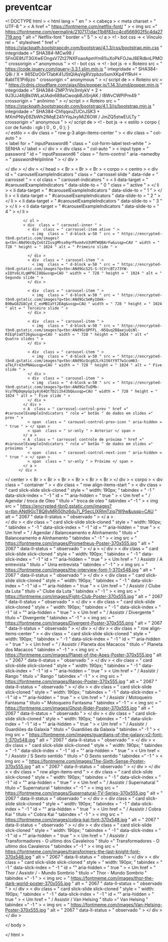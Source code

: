 # preventcar
<! DOCTYPE html >
< html  lang = " en " >
< cabeça >
    < meta  charset = " UTF-8 " >
    < A  href =" https://fontmeme.com/netflix-font/ " > < img  src =" https://fontmeme.com/permalink/210717/dac11b8f83cc4cd566902f5c4da27719.png " alt =" Netflix-font " border =" 5 " > </ a >
    <! - bot css ->
    < Vínculo  rel = " stylesheet " href =" https://stackpath.bootstrapcdn.com/bootstrap/4.1.3/css/bootstrap.min.css " integridade =" SHA384-MCw98 / SFnGE8fJT3GXwEOngsV7Zt27NXFoaoApmYm81iuXoPkFOJwJ8ERdknLPMO " crossorigin =" anonymous " >
    <! - bot css ->
    <! - bot js ->
    < Roteiro  src = " https://code.jquery.com/jquery-3.3.1.slim.min.js " integridade =" SHA384-Q8i / X + 965DzO0rT7abK41JStQIAqVgRVzpbzo5smXKp4YfRvH + 8abtTE1Pi6jizo " crossorigin =" anonymous " > </ script de >
< Roteiro  src = " https://cdnjs.cloudflare.com/ajax/libs/popper.js/1.14.3/umd/popper.min.js " integridade =" SHA384-ZMP7rVo3mIykV + 2 + 9J3UJ46jBk0WLaUAdn689aCwoqbBJiSnjAK / l8WvCWPIPm49 " crossorigin = " anônimo " > </ script >
< Roteiro  src = " https://stackpath.bootstrapcdn.com/bootstrap/4.1.3/js/bootstrap.min.js " integridade =" SHA384-ChfqqxuZUCnJSK3 + MXmPNIyE6ZbWh2IMqE241rYiqJxyMiZ6OW / JmZQ5stwEULTy " crossorigin =" anonymous " > </ script de >
    <! - bot js ->
< estilo >
     corpo {
        cor de fundo :  rgb ( 0 ,  0 ,  0 );
      }  
</ estilo >
< div  class = " row g-3 align-items-center " >
  < div  class = " col-auto " >    
    < label  for = " inputPassword6 " class = " col-form-label text-white " > SENHA </ label >
  </ div >
  < div  class = " col-auto " >
    < input  type = " password " id = " inputPassword6 " class = " form-control " aria -namedby = " passwordHelpInline " >
  </ div >
  
  </ div >
</ div >
</ head >
< Br >
< Br >
< Br >
< corpo >
    < centro >
          < div  id = " carouselExampleIndicators " class = " carrossel slide " data-ride = " carrossel " >
            < ol  class = " carousel-indicators " >
              < li  data-target = " #carouselExampleIndicators " data-slide-to = " 0 " class = " active " > </ li >
              < li  data-target = " #carouselExampleIndicators " data-slide-to = " 1 " > </ li >
              < li  data-target = " #carouselExampleIndicators " data-slide-to = " 2 " > </ li >
              < li  data-target = " #carouselExampleIndicators " data-slide-to = " 3 " > </ li >
              < li  data-target = " #carouselExampleIndicators " data-slide-to = " 4 " > </ li >
              
            </ ol >
            < div  class = " carousel-inner " >
              < div  class = " carrossel-item ativo " >
                < img  class = " d-block w-50 " src = " https://encrypted-tbn0.gstatic.com/images?q=tbn:ANd9GcQyZxGtZIusgMhsa9qrPbum4vU3UMTWQBArFw&usqp=CAU " width = " 728 " height = " 1024 " alt = " Primeiro slide " >
                
              </ div >
              < div  class = " carousel-item " >
                < img  class = " d-block w-50 " src = " https://encrypted-tbn0.gstatic.com/images?q=tbn:ANd9GcS2S-S-tCVrcBTz73YW-xIQYs6LVLqWP6CI8Q&usqp=CAU " width = " 728 " height = " 1024 " alt = " Segundo slide " >               
              </ div >

              < div  class = " carousel-item " >
                < img  class = " d-block w-50 " src = " https://encrypted-tbn0.gstatic.com/images?q=tbn:ANd9GcSmRy1Omk-B9BwG8ZG8Cyd_C_eoMBIaYt2EAg&usqp=CAU " width = " 728 " height = " 1024 " alt = " Terceiro slide " >               
              </ div >

              < div  class = " carousel-item " >
                < img  class = " d-block w-50 " src = " https://encrypted-tbn0.gstatic.com/images?q=tbn:ANd9GcQPFFL_-N5Quq2BQaejuQiNl-RIEqFzaOT26g&usqp=CAU " width = " 728 " height = " 1024 " alt =" Quatro slides " >               
              </ div >

              < div  class = " carousel-item " >
                < img  class = " d-block w-50 " src = " https://encrypted-tbn0.gstatic.com/images?q=tbn:ANd9GcQcg0JLrk1S6tY9T7w1coH63-aTkLFr43nPNA&usqp=CAU " width = " 728 " height = " 1024 " alt = " Five slide " >               
              </ div > 
              < div  class = " carousel-item " >
                < img  class = " d-block w-50 " src = " https://encrypted-tbn0.gstatic.com/images?q=tbn:ANd9GcTuEMb-VcyTMpDqmyGp1y4j64QtTD2i1h43bQ&usqp=CAU " width = " 728 " height = " 1024 " alt = " Five slide " >               
              </ div >
            </ div >
            < A  class = " carrossel-control-prev " href =" #carouselExampleIndicators " role =" botão " de dados em slides =" prev " >
              < span  class = " carousel-control-prev-icon " aria-hidden = " true " > </ span >
              < span  class = " sr-only " > Anterior </ span >
            </ a >
            < A  class = " carrossel controle de próxima " href =" #carouselExampleIndicators " role =" botão " de dados em slides =" próximos " >
              < span  class = " carousel-control-next-icon " aria-hidden = " true " > </ span >
              < span  class = " sr-only " > Próximo </ span >
            </ a >
          </ div >
          
</ center >
< Br >
< Br >
< Br >
< Br >
< Br >
< Br >
</ div >
< corpo >
  < div  class = " container " >
    < div  class = " row align-items-start " >
       < div  class = " card slick-slide slick-cloned " style = " width: 190px; " tabindex = " -1 " data-slick-index = " -1 " id = "" aria-hidden = " true " >
        < Um  href = " / Agendar / troca de Oleo " título =" troca de oleo " tabindex =" -1 " >
          < img  src = " https://encrypted-tbn0.gstatic.com/images?q=tbn:ANd9GcTBQ6yMRj50hz6du7i_P5ecLIXRImTziq7W9w&usqp=CAU " alt = " 2067 " data-ll-status = " observado " >
         </ a >        
      </ div >
      < div  class = " card slick-slide slick-cloned " style = " width: 190px; " tabindex = " -1 " data-slick-index = " -1 " id = "" aria-hidden = " true " >
        < Um  href = " / Agendar / Balanceamento e Alinhamento " título =" Balanceamento e Alinhamento " tabindex =" -1 " >
          < img  src = " https://fontmeme.com/images/Prometheus-Poster-370x555.jpg " alt = " 2067 " data-ll-status = " observado " >
        </ a >
      </ div >
      < div  class = " card slick-slide slick-cloned " style = " width: 190px; " tabindex = " -1 " data-slick-index = " -1 " id = "" aria-hidden = " true " >
        < Um  href = " / Assistir / A entrevista " título =" Uma entrevista " tabindex =" -1 " >
          < img  src = " https://fontmeme.com/images/the-interview-font-1-370x548.jpg " alt = " 2067 " data-ll-status = " observado " >
      </ div >
      < div  class = " card slick-slide slick-cloned " style = " width: 190px; " tabindex = " -1 " data-slick-index = " -1 " id = "" aria-hidden = " true " >
        < Um  href = " / Assistir / Clube da Luta " título =" Clube da Luta " tabindex =" -1 " >
          < img  src = " https://fontmeme.com/images/Fight-Club-Poster-370x555.jpg " alt = " 2067 " data-ll-status = " observado " >
      </ div >
      < div  class = " card slick-slide slick-cloned " style = " width: 190px; " tabindex = " -1 " data-slick-index = " -1 " id = "" aria-hidden = " true " >
        < Um  href = " / Assistir / Divergente " título =" Divergente " tabindex =" -1 " >
          < img  src = " https://fontmeme.com/images/Divergent-Poster-370x555.png " alt = " 2067 " data-ll-status = " observado " >
      </ div >
    </ div >
    < div  class = " row align-items-center " >
      < div  class = " card slick-slide slick-cloned " style = " width: 190px; " tabindex = " -1 " data-slick-index = " -1 " id = "" aria-hidden = " true " >
        < Um  href = " / Assistir / Planeta dos Macacos " título =" Planeta dos Macacos " tabindex =" -1 " >
          < img  src = " https://fontmeme.com/images/Planet-of-the-Apes-Poster-370x555.jpg " alt = " 2067 " data-ll-status = " observado " >
      </ div >
      < div  class = " card slick-slide slick-cloned " style = " width: 190px; " tabindex = " -1 " data-slick-index = " -1 " id = "" aria-hidden = " true " >
        < Um  href = " / Assistir / Rango " título =" Rango " tabindex =" -1 " >
          < img  src = " https://fontmeme.com/images/Rango-Poster-370x555.jpg " alt = " 2067 " data-ll-status = " observado " >
      </ div >
      < div  class = " card slick-slide slick-cloned " style = " width: 190px; " tabindex = " -1 " data-slick-index = " -1 " id = "" aria-hidden = " true " >
        < Um  href = " / Assistir / Motoqueiro Fantasma " título =" Motoqueiro Fantasma " tabindex =" -1 " >
          < img  src = " https://fontmeme.com/images/Ghost-Rider-Poster-370x555.jpg " alt = " 2067 " data-ll-status = " observado " >
      </ div >
      < div  class = " card slick-slide slick-cloned " style = " width: 190px; " tabindex = " -1 " data-slick-index = " -1 " id = "" aria-hidden = " true " >
        < Um  href = " / Assistir / Guardiões da Galaxia " título =" Guardiões da Galaxia " tabindex =" -1 " >
          < img  src = " https://fontmeme.com/images/guardians-of-the-galaxy-v2-font-1-370x548.jpg " alt = " 2067 " data-ll-status = " observado " >
      </ div >
      < div  class = " card slick-slide slick-cloned " style = " width: 190px; " tabindex = " -1 " data-slick-index = " -1 " id = "" aria-hidden = " true " >
        < Um  href = " / Assistir / S Sexto sentido " título =" O Sexto sentido " tabindex =" -1 " >
          < img  src = " https://fontmeme.com/images/The-Sixth-Sense-Poster-370x555.jpg " alt = " 2067 " data-ll-status = " observado " >
      </ div >
    </ div >
    < div  class = " row align-items-end " >
      < div  class = " card slick-slide slick-cloned " style = " width: 190px; " tabindex = " -1 " data-slick-index = " -1 " id = "" aria-hidden = " true " >
        < Um  href = " / Assistir / Supernatural " título =" Supernatural " tabindex =" -1 " >
          < img  src = " https://fontmeme.com/images/Supernatural-TV-Series-370x555.jpg " alt = " 2067 " data-ll-status = " observado " >
      </ div >
      < div  class = " card slick-slide slick-cloned " style = " width: 190px; " tabindex = " -1 " data-slick-index = " -1 " id = "" aria-hidden = " true " >
        < Um  href = " / Assistir / Cobra Kai " título =" Cobra Kai " tabindex =" -1 " >
          < img  src = " https://fontmeme.com/images/cobra-kai-font-370x548.jpg " alt = " 2067 " data-ll-status = " observado " >
      </ div >
      < div  class = " card slick-slide slick-cloned " style = " width: 190px; " tabindex = " -1 " data-slick-index = " -1 " id = "" aria-hidden = " true " >
        < Um  href = " / Assistir / Transformadores - O ultimo dos Cavaleiros " título =" Transformadores - O ultimo dos Cavaleiros " tabindex =" -1 " >
          < img  src = " https://fontmeme.com/images/transformers-the-last-knight-font-370x548.jpg " alt = " 2067 " data-ll-status = " observado " >
      </ div >
      < div  class = " card slick-slide slick-cloned " style = " width: 190px; " tabindex = " -1 " data-slick-index = " -1 " id = "" aria-hidden = " true " >
        < Um  href = " Thor / Assistir / - Mundo Sombrio " título =" Thor - Mundo Sombrio " tabindex =" -1 " >
          < img  src = " https://fontmeme.com/images/thor-the-dark-world-poster-370x555.jpg " alt = " 2067 " data-ll-status = " observado " >
    </ div >
    < div  class = " card slick-slide slick-cloned " style = " width: 190px; " tabindex = " -1 " data-slick-index = " -1 " id = "" aria-hidden = " true " >
      < Um  href = " / Assistir / Van Helsing " título =" Van Helsing " tabindex =" -1 " >
        < img  src = " https://fontmeme.com/images/Van-Helsing-Poster-370x555.jpg " alt = " 2067 " data-ll-status = " observado " >
  </ div >
  </ div >






</ body >

</ html >
